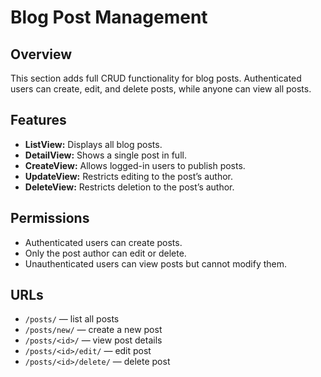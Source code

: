# Blog Post Management

## Overview
This section adds full CRUD functionality for blog posts. Authenticated users can create, edit, and delete posts, while anyone can view all posts.

## Features
- **ListView:** Displays all blog posts.
- **DetailView:** Shows a single post in full.
- **CreateView:** Allows logged-in users to publish posts.
- **UpdateView:** Restricts editing to the post’s author.
- **DeleteView:** Restricts deletion to the post’s author.

## Permissions
- Authenticated users can create posts.
- Only the post author can edit or delete.
- Unauthenticated users can view posts but cannot modify them.

## URLs
- `/posts/` — list all posts
- `/posts/new/` — create a new post
- `/posts/<id>/` — view post details
- `/posts/<id>/edit/` — edit post
- `/posts/<id>/delete/` — delete post
